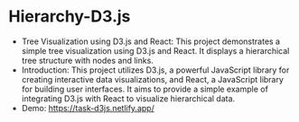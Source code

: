 # Hierarchy-D3.js

- Tree Visualization using D3.js and React:
This project demonstrates a simple tree visualization using D3.js and React. It displays a hierarchical tree structure with nodes and links.
- Introduction: 
This project utilizes D3.js, a powerful JavaScript library for creating interactive data visualizations, and React, a JavaScript library for building user interfaces. It aims to provide a simple example of integrating D3.js with React to visualize hierarchical data.
- Demo:
  https://task-d3js.netlify.app/
